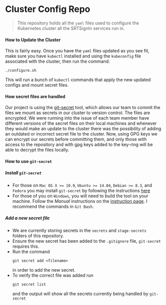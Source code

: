 # Cluster Config Repo

>This repository holds all the `yaml` files used to configure the Kubernetes cluster all the SRTSignIn services run in.

#### How to Update the Cluster

This is fairly easy. Once you have the `yaml` files updated as you see fit, make sure you have `kubectl` installed and using the `kubeconfig` file associated with the cluster, then run the command:
```shell
./configure.sh
```
This will run a bunch of `kubectl` commands that apply the new updated configs and mount secret files.

#### How secret files are handled

Our project is using the [git-secret](http://git-secret.io/) tool, which allows our team to commit the files we mount as secrets in our cluster to version control. The files are encrypted. We were running into the issue of each team member have different versions of the secret files on their local machines and whenever they would make an update to the cluster there was the possibility of adding an outdated or incorrect secret file to the cluster. Now, using GPG keys we can encrypt our secrets before committing them, and only those with access to the repository and with gpg keys added to the key-ring will be able to decrypt the files locally.

#### How to use `git-secret`

##### Install `git-secret`

- For those on `Mac OS X >= 10.9`, `Ubuntu >= 14.04`, `Debian >= 8.3`, and `Fedora` you may install `git-secret` by following the instructions [here](http://git-secret.io/installation)
- For those of you on `Windows`, you will need to build the tool on your machine. Follow the *Manual* instructions on the [instruction page](http://git-secret.io/installation). I recommend the commands in `Git Bash`.

##### Add a new secret file

- We are currently storing secrets in the `secrets` and `stage-secrets` folders of this repository.
- Ensure the new secret has been added to the `.gitignore` file, `git-secret` requires this.
- Run the command 
    ```shell
    git secret add <filename>
    ```
    in order to add the new secret.
- To verify the correct file was added run 
    ```shell
    git secret list
    ```
    and the output will show all the secrets currently being handled by `git-secret`
